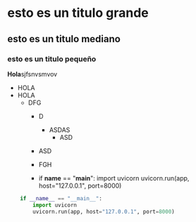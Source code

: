 # esto es un titulo grande 
## esto es un titulo mediano
### esto es un titulo pequeño 
**Hola**sjfsnvsmvov
  - HOLA
  - HOLA
      - DFG
        - D
          - ASDAS
            - ASD


        - ASD
        


        - FGH
        - if __name__ == "__main__":
          import uvicorn
          uvicorn.run(app, host="127.0.0.1", port=8000)

```python
    if __name__ == "__main__":
        import uvicorn
        uvicorn.run(app, host="127.0.0.1", port=8000)
```

